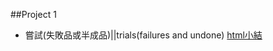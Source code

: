 ﻿##Project 1

- 嘗試(失敗品或半成品)||trials(failures and undone)
 [html小結](https://perilium.github.io/NTU-CSX4001/Week_6%267%268(Project_1)/Project_1/GamingRankAnlyze.html)
